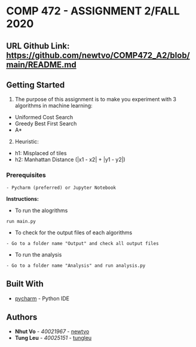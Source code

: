 # COMP 472 - ASSIGNMENT 2/FALL 2020 <br>
## URL Github Link: https://github.com/newtvo/COMP472_A2/blob/main/README.md
## Getting Started
1. The purpose of this assignment is to make you experiment with 3 algorithms in machine learning:  <br>
  * Uniformed Cost Search
  * Greedy Best First Search
  * A* <br>
2. Heuristic: <br>
  * h1: Misplaced of tiles
  * h2: Manhattan Distance (|x1 - x2| + |y1 - y2|)

### Prerequisites
```
- Pycharm (preferred) or Jupyter Notebook
```

**Instructions:** <br>
* To run the alogrithms
```
run main.py
```
* To check for the output files of each algorithms
```
- Go to a folder name "Output" and check all output files 
```
* To run the analysis
```
- Go to a folder name "Analysis" and run analysis.py
```
## Built With

* [pycharm](https://www.jetbrains.com/pycharm/) - Python IDE

## Authors

* **Nhut Vo** - *40021967* - [newtvo](https://github.com/newtvo)
* **Tung Leu** - *40025151* - [tungleu](https://github.com/tungleu)
